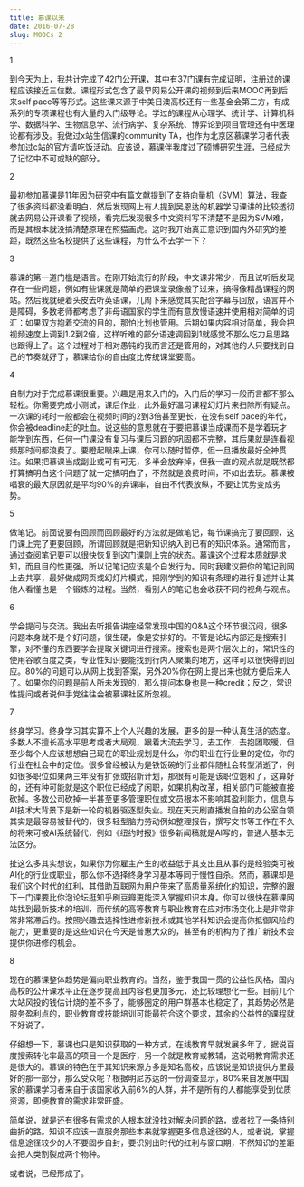 ```yaml
---
title: 慕课以来
date: 2016-07-28
slug: MOOCs 2
---
```


1

到今天为止，我共计完成了42门公开课，其中有37门课有完成证明，注册过的课程应该接近三位数。课程形式包含了最早网易公开课的视频到后来MOOC再到后来self pace等等形式。这些课来源于中美日澳高校还有一些基金会第三方，有成系列的专项课程也有大量的入门级导论。学过的课程从心理学、统计学、计算机科学、数据科学、生物信息学、流行病学、复杂系统、博弈论到项目管理还有中医理论都有涉及。我做过x站生信课的community TA，也作为北京区慕课学习者代表参加过c站的官方请吃饭活动。应该说，慕课伴我度过了硕博研究生涯，已经成为了记忆中不可或缺的部分。

2

最初参加慕课是11年因为研究中有篇文献提到了支持向量机（SVM）算法，我查了很多资料都没看明白，然后发现网上有人提到吴恩达的机器学习课讲的比较透彻就去网易公开课看了视频，看完后发现很多中文资料写不清楚不是因为SVM难，而是其根本就没搞清楚原理在照猫画虎。这时我开始真正意识到国内外研究的差距，既然这些名校提供了这些课程，为什么不去学一下？

3

慕课的第一道门槛是语言。在刚开始流行的阶段，中文课非常少，而且试听后发现存在一些问题，例如有些课就是简单的把课堂录像搬了过来，搞得像精品课程的网站。然后我就硬着头皮去听英语课，几周下来感觉其实配合字幕与回放，语言并不是障碍，多数老师都考虑了非母语国家的学生而有意放慢语速并使用相对简单的词汇：如果双方抱着交流的目的，那怕比划也管用。后期如果内容相对简单，我会把视频速度上调到1.2到2倍，这样听难的部分语速调回到1就感觉不那么吃力且思路也跟得上了。这个过程对于相对愚钝的我而言还是管用的，对其他的人只要找到自己的节奏就好了，慕课给你的自由度比传统课堂要高。

4

自制力对于完成慕课很重要。兴趣是用来入门的，入门后的学习一般而言都不那么轻松。你需要完成小测试，课后作业，此外最好温习课程幻灯片来扫除所有疑点。一次课的耗时一般都会在视频时间的2到3倍甚至更长，在没有self pace的年代，你会被deadline赶的吐血。说这些的意思就在于要把慕课当成课而不是学着玩才能学到东西，任何一门课没有复习与课后习题的巩固都不完整，其后果就是连看视频那时间都浪费了。要瞪起眼来上课，你可以随时暂停，但一旦播放最好全神贯注。如果把慕课当成副业或可有可无，多半会放弃掉，但我一直的观点就是既然都打算搞明白这个问题了就一定搞明白了，不然就是浪费时间，不如出去玩。慕课被唱衰的最大原因就是平均90%的弃课率，自由不代表放纵，不要让优势变成劣势。

5

做笔记。前面说要有回顾而回顾最好的方法就是做笔记，每节课搞完了要回顾，这门课上完了更要回顾，所谓回顾就是把新知识纳入到已有的知识体系。通常而言，通过查阅笔记要可以很快恢复到这门课刚上完的状态。慕课这个过程本质就是求知，而且目的性更强，所以记笔记应该是个自发行为。同时我建议把你的笔记到网上去共享，最好做成网页或幻灯片模式，把刚学到的知识有条理的进行复述并让其他人看懂也是一个锻炼的过程。当然，看别人的笔记也会收获不同的视角与观点。

6

学会提问与交流。我出去听报告讲座经常发现中国的Q&A这个环节很沉闷，很多问题本身就不是个好问题，很生硬，像是安排好的。不管是论坛内部还是搜索引擎，对不懂的东西要学会提取关键词进行搜索。搜索也是两个层次上的，常识性的使用谷歌百度之类，专业性知识要能找到行内人聚集的地方，这样可以很快得到回应。80%的问题可以从网上找到答案，另外20%你在网上提出来也就方便后来人了。如果你的问题是前人所未发现的，那么提问本身也是一种credit；反之，常识性提问或者说伸手党往往会被慕课社区所忽视。

7

终身学习。终身学习其实算不上个人兴趣的发展，更多的是一种认真生活的态度。多数人不擅长高水平思考或者大局观，跟着大流去学习，去工作，去抱团取暖，但至少每个人应该想想自己现在的职业规划是什么，你的职业在行业里的定位，你的行业在社会中的定位。很多曾经被认为是铁饭碗的行业都伴随社会转型消逝了，例如很多职位如果两三年没有扩张或招新计划，那很有可能是该职位饱和了，这算好的，还有种可能就是这个职位已经成了闲职，如果机构改革，相关部门可能被直接砍掉。多数公司砍掉一半甚至更多管理职位或文员根本不影响其盈利能力，信息与AI技术大背景下是新一轮的机器驱逐型失业。现在天天刷直播发自拍的办公室白领其实是最容易被替代的，很多轻型脑力劳动例如整理报告，撰写文书等工作在不久的将来可被AI系统替代，例如《纽约时报》很多新闻稿就是AI写的，普通人基本无法区分。

扯这么多其实想说，如果你为你雇主产生的收益低于其支出且从事的是经验类可被AI化的行业或职业，那么你不选择终身学习基本等同于慢性自杀。然而，慕课却是我们这个时代的红利，其借助互联网为用户带来了高质量系统化的知识，完整的跟下一门课要比你泡论坛逛知乎刷豆瓣更能深入掌握知识本身。你可以很快在慕课网站找到最新技术的培训，而传统的高等教育与职业教育在应对市场变化上是非常非常非常滞后的。按照兴趣去选择性进修新技术或其他学科知识会提高你抵御风险的能力，更重要的是这些知识在今天是普惠大众的，甚至有的机构为了推广新技术会提供你进修的机会。

8

现在的慕课整体趋势是偏向职业教育的。当然，鉴于我国一贯的公益性风格，国内高校的公开课水平正在逐步提高且内容也更加多元，还比较理想化一些。目前几个大站风投的钱估计烧的差不多了，能够圈定的用户群基本也稳定了，其趋势必然是服务盈利点的，职业教育或技能培训可能最符合这个要求，其余的公益性的课程就不好说了。

仔细想一下，慕课也只是知识获取的一种方式，在线教育早就发展多年了，据说百度搜索转化率最高的项目一个是医疗，另一个就是教育或教辅，这说明教育需求还是很大的。慕课的特色在于其知识来源方多是知名高校，应该说是知识提供方里最好的那一部分，那么受众呢？根据明尼苏达的一份调查显示，80%来自发展中国家的慕课学习者来自于该国家收入前6%的人群，并不是所有的人都能享受到优质资源，即便教育的需求非常旺盛。

简单说，就是还有很多有需求的人根本就没找对解决问题的路，或者找了一条特别曲折的路。知识不应该一直服务那些本来就掌握更多信息途径的人，或者说，掌握信息途径较少的人不要固步自封，要识别出时代的红利与窗口期，不然知识的差距会把人类割裂成两个物种。

或者说，已经形成了。